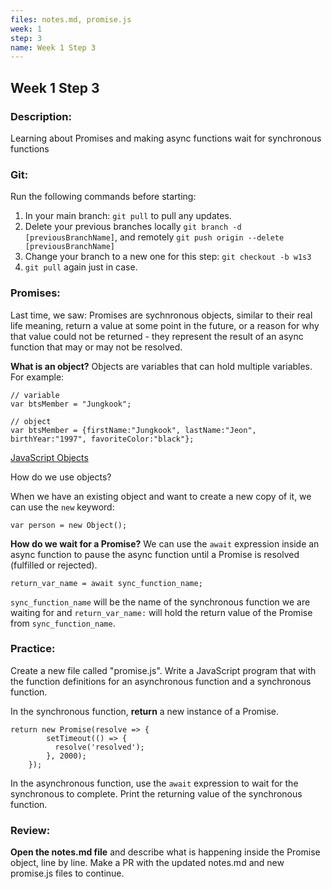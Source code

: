 ```yaml
---
files: notes.md, promise.js
week: 1
step: 3
name: Week 1 Step 3
---
```


## Week 1 Step 3

### Description:
Learning about Promises and making async functions wait for synchronous functions

### Git:

Run the following commands before starting:
1. In your main branch: `git pull` to pull any updates.
2. Delete your previous branches locally `git branch -d [previousBranchName]`, and remotely `git push origin --delete [previousBranchName]`
3. Change your branch to a new one for this step: `git checkout -b w1s3`
4. `git pull` again just in case.

### Promises:

Last time, we saw: Promises are sychnronous objects, similar to their real life meaning, return a value at some point in the future, or a reason for why that value could not be returned - they represent the result of an async function that may or may not be resolved.

**What is an object?** Objects are variables that can hold multiple variables. For example:

```
// variable
var btsMember = "Jungkook";

// object
var btsMember = {firstName:"Jungkook", lastName:"Jeon", birthYear:"1997", favoriteColor:"black"};
```

[JavaScript Objects](https://www.w3schools.com/js/js_object_definition.asp)

How do we use objects?

When we have an existing object and want to create a new copy of it, we can use the `new` keyword:

```
var person = new Object();
```

**How do we wait for a Promise?** We can use the `await` expression inside an async function to pause the async function until a Promise is resolved (fulfilled or rejected).

```
return_var_name = await sync_function_name;
```

`sync_function_name` will be the name of the synchronous function we are waiting for and `return_var_name:` will hold the return value of the Promise from `sync_function_name`.

### Practice:

Create a new file called "promise.js". Write a JavaScript program that with the function definitions for an asynchronous function and a synchronous function.

In the synchronous function, **return** a new instance of a Promise.

```
return new Promise(resolve => {
        setTimeout(() => {
          resolve('resolved');
        }, 2000);
    });
```

In the asynchronous function, use the `await` expression to wait for the synchronous to complete. Print the returning value of the synchronous function.

### Review:

**Open the notes.md file** and describe what is happening inside the Promise object, line by line. Make a PR with the updated notes.md and new promise.js files to continue.